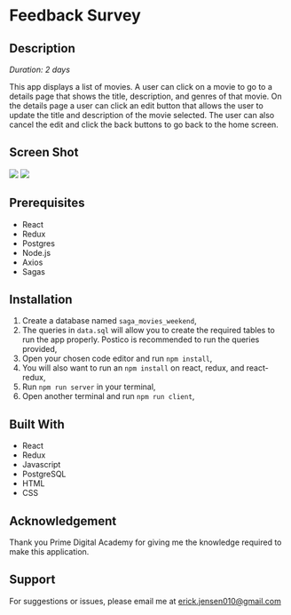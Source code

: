 # Feedback Survey

## Description
*Duration: 2 days*

This app displays a list of movies. A user can click on a movie to go to a details page that shows the title, description, and genres of that movie. On the details page a user can click an edit button that allows the user to update the title and description of the movie selected. The user can also cancel the edit and click the back buttons to go back to the home screen.

## Screen Shot
![](images/movie_homepage.png)
![](images/movie_detailspage.png)

## Prerequisites
- React
- Redux
- Postgres
- Node.js
- Axios
- Sagas


## Installation
1. Create a database named `saga_movies_weekend`,
2. The queries in `data.sql` will allow you to create the required tables to run the app properly. Postico is recommended to run the queries provided,
3. Open your chosen code editor and run `npm install`,
4. You will also want to run an `npm install` on react, redux, and react-redux,
5. Run `npm run server` in your terminal,
6. Open another terminal and run `npm run client`,


## Built With
- React
- Redux
- Javascript
- PostgreSQL
- HTML
- CSS

## Acknowledgement
Thank you  Prime Digital Academy for giving me the knowledge required to make this application.

## Support
For suggestions or issues, please email me at erick.jensen010@gmail.com

